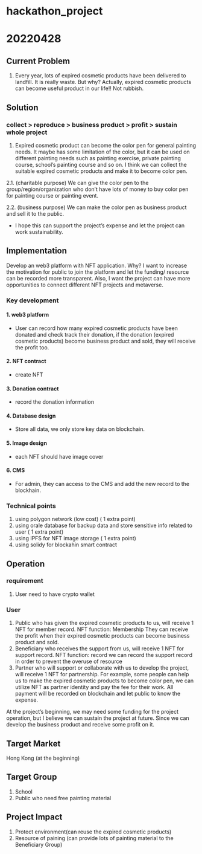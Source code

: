 # hackathon_project
# 20220428

## Current Problem
1. Every year, lots of expired cosmetic products have been delivered to landfill. It is really waste. But why?
Actually, expired cosmetic products can become useful product in our life!! Not rubbish.

## Solution
### collect > reproduce > business product > profit > sustain whole project
1. Expired cosmetic product can become the color pen for general painting needs.
It maybe has some limitation of the color, but it can be used on different painting needs such as painting exercise, private painting course, school’s painting course and so on.
I think we can collect the suitable expired cosmetic products and make it to become color pen.

2.1. (charitable purpose) We can give the color pen to the group/region/organization who don’t have lots of money to buy color pen for painting course or painting event.

2.2. (business purpose) We can make the color pen as business product and sell it to the public. 
* I hope this can support the project’s expense and let the project can work sustainability.  
 
## Implementation
Develop an web3 platform with NFT application. 
Why?
I want to increase the motivation for public to join the platform and let the funding/ resource can be recorded more transparent. 
Also, I want the project can have more opportunities to connect different NFT projects and metaverse.

### Key development
#### 1. web3 platform 
* User can record how many expired cosmetic products have been donated and check track their donation, 
if the donation (expired cosmetic products) become business product and sold, 
they will receive the profit too. 

#### 2. NFT contract
* create NFT

#### 3. Donation contract
* record the donation information

#### 4. Database design
* Store all data, we only store key data on blockchain.

#### 5. Image design
* each NFT should have image cover

#### 6. CMS
* For admin, they can access to the CMS and add the new record to the blockhain.

### Technical points
1. using polygon network (low cost) ( 1 extra point)
2. using orale database for backup data and store sensitive info related to user ( 1 extra point)
3. using IPFS for NFT image storage ( 1 extra point) 
4. using solidy for blockahin smart contract

## Operation
### requirement
1. User need to have crypto wallet

### User
1.	Public who has given the expired cosmetic products to us, will receive 1 NFT for member record. 
NFT function: Membership
They can receive the profit when their expired cosmetic products can become business product and sold.
2.	Beneficiary who receives the support from us, will receive 1 NFT for support record.
NFT function: record
we can record the support record in order to prevent the overuse of resource
3.	Partner who will support or collaborate with us to develop the project, will receive 1 NFT for partnership.
For example, some people can help us to make the expired cosmetic products to become color pen, 
we can utilize NFT as partner identity and pay the fee for their work. All payment will be recorded on blockchain and let public to know the expense.

At the project’s beginning, we may need some funding for the project operation, but I believe we can sustain the project at future. 
Since we can develop the business product and receive some profit on it.
 
## Target Market
Hong Kong (at the beginning)

## Target Group
1. School
2. Public who need free painting material 

## Project Impact
1. Protect environment(can reuse the expired cosmetic products)
2. Resource of paining (can provide lots of painting material to the Beneficiary Group)
 




